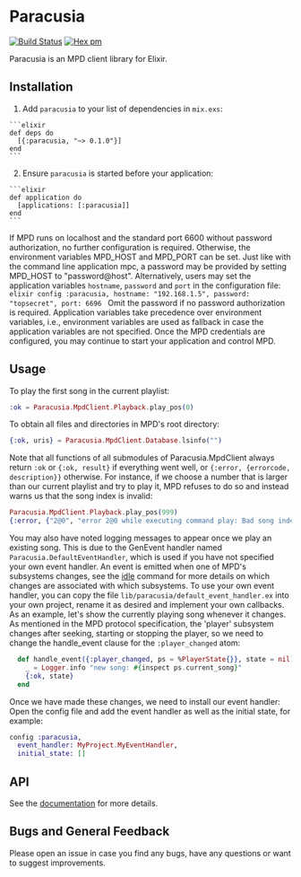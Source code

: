 # Paracusia
[![Build Status](https://travis-ci.org/nroi/paracusia.svg?branch=master)](https://travis-ci.org/nroi/paracusia)
[![Hex pm](https://img.shields.io/hexpm/v/paracusia.svg?style=flat)](https://hex.pm/packages/paracusia)

Paracusia is an MPD client library for Elixir.

## Installation

  1. Add `paracusia` to your list of dependencies in `mix.exs`:

    ```elixir
    def deps do
      [{:paracusia, "~> 0.1.0"}]
    end
    ```

  2. Ensure `paracusia` is started before your application:

    ```elixir
    def application do
      [applications: [:paracusia]]
    end
    ```

If MPD runs on localhost and the standard port 6600 without password authorization, no further
configuration is required. Otherwise, the environment variables MPD\_HOST and MPD\_PORT can be set.
Just like with the command line application mpc, a password may be provided by setting MPD\_HOST to
"password@host". Alternatively, users may set the application variables `hostname`, `password` and
`port` in the configuration file:
    ```elixir
    config :paracusia,
      hostname: "192.168.1.5",
      password: "topsecret",
      port: 6696
    ```
Omit the password if no password authorization is required. Application variables take precedence
over environment variables, i.e., environment variables are used as fallback in case the application
variables are not specified. Once the MPD credentials are configured, you may continue to start
your application and control MPD.

## Usage

To play the first song in the current playlist:
```elixir
:ok = Paracusia.MpdClient.Playback.play_pos(0)
```
To obtain all files and directories in MPD's root directory:
```elixir
{:ok, uris} = Paracusia.MpdClient.Database.lsinfo("")
```
Note that all functions of all submodules of Paracusia.MpdClient always return `:ok` or `{:ok,
result}` if everything went well, or `{:error, {errorcode, description}}` otherwise. For instance,
if we choose a number that is larger than our current playlist and try to play it, MPD refuses to do
so and instead warns us that the song index is invalid:
```elixir
Paracusia.MpdClient.Playback.play_pos(999)
{:error, {"2@0", "error 2@0 while executing command play: Bad song index"}}
```

You may also have noted logging messages to appear once we play an existing
song. This is due to the GenEvent handler named `Paracusia.DefaultEventHandler`,
which is used if you have not specified your own event handler. An event is
emitted when one of MPD's subsystems changes, see the
[idle](https://musicpd.org/doc/protocol/command_reference.html#status_commands)
command for more details on which changes are associated with which subsystems.
To use your own event handler, you can copy the file
`lib/paracusia/default_event_handler.ex` into your own project, rename it as
desired and implement your own callbacks. As an example, let's show the
currently playing song whenever it changes. As mentioned in the MPD protocol
specification, the 'player' subsystem changes after seeking, starting or
stopping the player, so we need to change the handle\_event clause for the
`:player_changed` atom:

```elixir
  def handle_event({:player_changed, ps = %PlayerState{}}, state = nil) do
    _ = Logger.info "new song: #{inspect ps.current_song}"
    {:ok, state}
  end
```
Once we have made these changes, we need to install our event handler: Open the config file and add
the event handler as well as the initial state, for example:
```elixir
config :paracusia,
  event_handler: MyProject.MyEventHandler,
  initial_state: []
```

## API

See the [documentation](https://hexdocs.pm/paracusia/api-reference.html) for
more details.


## Bugs and General Feedback

Please open an issue in case you find any bugs, have any questions or want to
suggest improvements.

